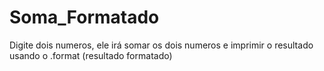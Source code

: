 # Soma_Formatado
Digite dois numeros, ele irá somar os dois numeros e imprimir o resultado usando o .format (resultado formatado)
